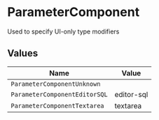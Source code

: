 # ParameterComponent

Used to specify UI-only type modifiers


## Values

| Name                          | Value                         |
| ----------------------------- | ----------------------------- |
| `ParameterComponentUnknown`   |                               |
| `ParameterComponentEditorSQL` | editor-sql                    |
| `ParameterComponentTextarea`  | textarea                      |